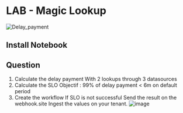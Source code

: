 # LAB - Magic Lookup
![Delay_payment](https://github.com/JLLormeau/reconnect2023/blob/main/delay_payment.png?raw=true)

## Install Notebook



## Question
1) Calculate the delay payment
With 2 lookups through 3 datasources 
2) Calculate the SLO 
Objectif : 99% of delay payment < 6m on default period
3) Create the workflow
If SLO is not successful
Send the result on the webhook.site
Ingest the values on your tenant.
![image](https://github.com/JLLormeau/magic_lookup_reconnect2023/assets/40337213/97715d42-c287-4cf5-9360-b20a9a14cdd9)
